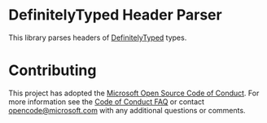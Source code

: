 # DefinitelyTyped Header Parser

This library parses headers of [DefinitelyTyped](https://github.com/DefinitelyTyped/DefinitelyTyped) types.

# Contributing

This project has adopted the [Microsoft Open Source Code of Conduct](https://opensource.microsoft.com/codeofconduct/). For more information see the [Code of Conduct FAQ](https://opensource.microsoft.com/codeofconduct/faq/) or contact [opencode@microsoft.com](mailto:opencode@microsoft.com) with any additional questions or comments.
